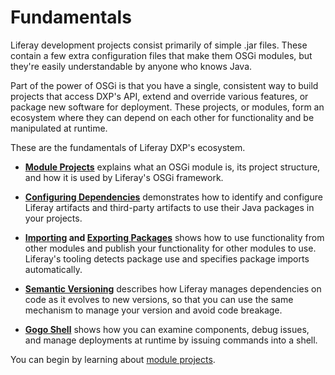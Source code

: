 # Fundamentals

Liferay development projects consist primarily of simple .jar files. These contain a few extra configuration files that make them OSGi modules, but they're easily understandable by anyone who knows Java. 

Part of the power of OSGi is that you have a single, consistent way to build projects that access DXP's API, extend and override various features, or package new software for deployment. These projects, or modules, form an ecosystem where they can depend on each other for functionality and be manipulated at runtime. 

These are the fundamentals of Liferay DXP's ecosystem. 

* **[Module Projects](./module-projects.md)** explains what an OSGi module is, its project structure, and how it is used by Liferay's OSGi framework.

* **[Configuring Dependencies](./configuring-dependencies/configuring-dependencies.md)** demonstrates how to identify and configure Liferay artifacts and third-party artifacts to use their Java packages in your projects.

* **[Importing](./importing-packages.md) and [Exporting Packages](./exporting-packages.md)** shows how to use functionality from other modules and publish your functionality for other modules to use. Liferay's tooling detects package use and specifies package imports automatically.

* **[Semantic Versioning](./semantic-versioning.md)** describes how Liferay manages dependencies on code as it evolves to new versions, so that you can use the same mechanism to manage your version and avoid code breakage. 

* **[Gogo Shell](./using-felix-gogo-shell.md)** shows how you can examine components, debug issues, and manage deployments at runtime by issuing commands into a shell.

You can begin by learning about [module projects](./module-projects.md). 
